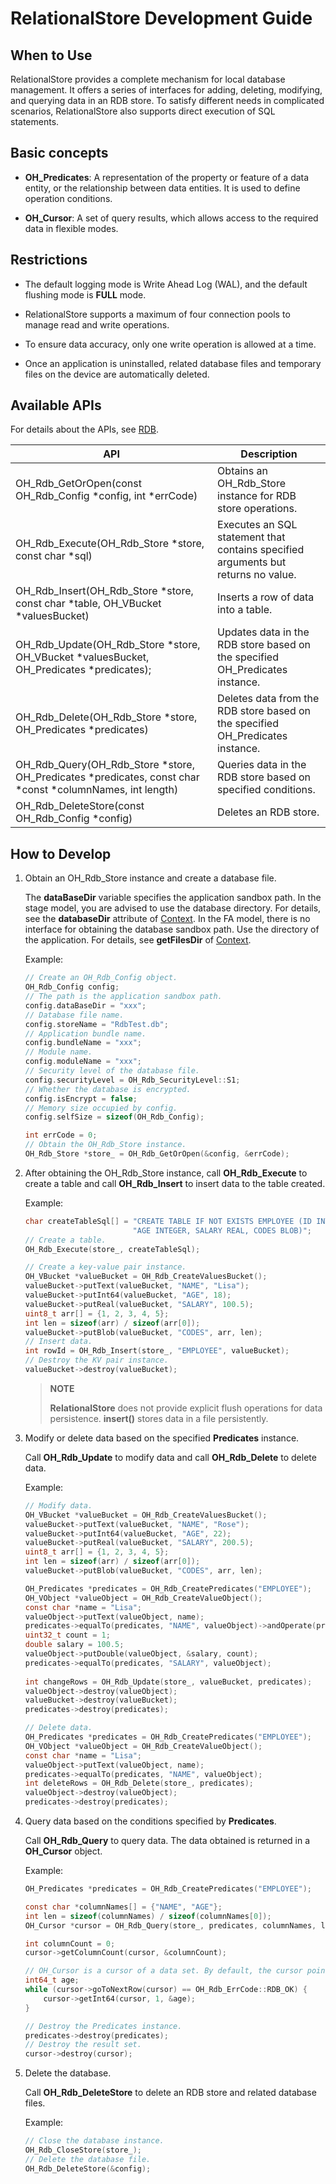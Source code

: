 # RelationalStore Development Guide


## When to Use

RelationalStore provides a complete mechanism for local database management. It offers a series of interfaces for adding, deleting, modifying, and querying data in an RDB store. To satisfy different needs in complicated scenarios, RelationalStore also supports direct execution of SQL statements.


## Basic concepts

- **OH_Predicates**: A representation of the property or feature of a data entity, or the relationship between data entities. It is used to define operation conditions.

- **OH_Cursor**: A set of query results, which allows access to the required data in flexible modes.


## Restrictions

- The default logging mode is Write Ahead Log (WAL), and the default flushing mode is **FULL** mode.

- RelationalStore supports a maximum of four connection pools to manage read and write operations.

- To ensure data accuracy, only one write operation is allowed at a time.

- Once an application is uninstalled, related database files and temporary files on the device are automatically deleted.


## Available APIs

For details about the APIs, see [RDB](../reference/native-apis/_r_d_b.md).

| API| Description|
| -------- | -------- |
| OH_Rdb_GetOrOpen(const OH_Rdb_Config *config, int *errCode) | Obtains an OH_Rdb_Store instance for RDB store operations.|
| OH_Rdb_Execute(OH_Rdb_Store *store, const char *sql) | Executes an SQL statement that contains specified arguments but returns no value.|
| OH_Rdb_Insert(OH_Rdb_Store *store, const char *table, OH_VBucket *valuesBucket) | Inserts a row of data into a table.|
| OH_Rdb_Update(OH_Rdb_Store *store, OH_VBucket *valuesBucket, OH_Predicates *predicates); | Updates data in the RDB store based on the specified OH_Predicates instance.|
| OH_Rdb_Delete(OH_Rdb_Store *store, OH_Predicates *predicates) | Deletes data from the RDB store based on the specified OH_Predicates instance.|
| OH_Rdb_Query(OH_Rdb_Store *store, OH_Predicates *predicates, const char *const *columnNames, int length) | Queries data in the RDB store based on specified conditions.|
| OH_Rdb_DeleteStore(const OH_Rdb_Config *config) | Deletes an RDB store.|


## How to Develop

1. Obtain an OH_Rdb_Store instance and create a database file. 

   The **dataBaseDir** variable specifies the application sandbox path. In the stage model, you are advised to use the database directory. For details, see the **databaseDir** attribute of [Context](../reference/apis/js-apis-inner-application-context.md). In the FA model, there is no interface for obtaining the database sandbox path. Use the directory of the application. For details, see **getFilesDir** of [Context](../reference/apis/js-apis-inner-app-context.md). 

   Example:

   ```c
   // Create an OH_Rdb_Config object.
   OH_Rdb_Config config;
   // The path is the application sandbox path.
   config.dataBaseDir = "xxx";
   // Database file name.
   config.storeName = "RdbTest.db";
   // Application bundle name.
   config.bundleName = "xxx";
   // Module name.
   config.moduleName = "xxx";
   // Security level of the database file.
   config.securityLevel = OH_Rdb_SecurityLevel::S1;
   // Whether the database is encrypted.
   config.isEncrypt = false;
   // Memory size occupied by config.
   config.selfSize = sizeof(OH_Rdb_Config);
   
   int errCode = 0;
   // Obtain the OH_Rdb_Store instance.
   OH_Rdb_Store *store_ = OH_Rdb_GetOrOpen(&config, &errCode);
   ```

2. After obtaining the OH_Rdb_Store instance, call **OH_Rdb_Execute** to create a table and call **OH_Rdb_Insert** to insert data to the table created.

   Example:

   ```c
   char createTableSql[] = "CREATE TABLE IF NOT EXISTS EMPLOYEE (ID INTEGER PRIMARY KEY AUTOINCREMENT, NAME TEXT NOT NULL, "
                           "AGE INTEGER, SALARY REAL, CODES BLOB)";
   // Create a table.
   OH_Rdb_Execute(store_, createTableSql);
   
   // Create a key-value pair instance.
   OH_VBucket *valueBucket = OH_Rdb_CreateValuesBucket();
   valueBucket->putText(valueBucket, "NAME", "Lisa");
   valueBucket->putInt64(valueBucket, "AGE", 18);
   valueBucket->putReal(valueBucket, "SALARY", 100.5);
   uint8_t arr[] = {1, 2, 3, 4, 5};
   int len = sizeof(arr) / sizeof(arr[0]);
   valueBucket->putBlob(valueBucket, "CODES", arr, len);
   // Insert data.
   int rowId = OH_Rdb_Insert(store_, "EMPLOYEE", valueBucket);
   // Destroy the KV pair instance.
   valueBucket->destroy(valueBucket);
   ```

   > **NOTE**
   >
   > **RelationalStore** does not provide explicit flush operations for data persistence. **insert()** stores data in a file persistently.

3. Modify or delete data based on the specified **Predicates** instance.

   Call **OH_Rdb_Update** to modify data and call **OH_Rdb_Delete** to delete data.

   Example:

   ```c
   // Modify data.
   OH_VBucket *valueBucket = OH_Rdb_CreateValuesBucket();
   valueBucket->putText(valueBucket, "NAME", "Rose");
   valueBucket->putInt64(valueBucket, "AGE", 22);
   valueBucket->putReal(valueBucket, "SALARY", 200.5);
   uint8_t arr[] = {1, 2, 3, 4, 5};
   int len = sizeof(arr) / sizeof(arr[0]);
   valueBucket->putBlob(valueBucket, "CODES", arr, len);
   
   OH_Predicates *predicates = OH_Rdb_CreatePredicates("EMPLOYEE");
   OH_VObject *valueObject = OH_Rdb_CreateValueObject();
   const char *name = "Lisa";
   valueObject->putText(valueObject, name);
   predicates->equalTo(predicates, "NAME", valueObject)->andOperate(predicates);
   uint32_t count = 1;
   double salary = 100.5;
   valueObject->putDouble(valueObject, &salary, count);
   predicates->equalTo(predicates, "SALARY", valueObject);
       
   int changeRows = OH_Rdb_Update(store_, valueBucket, predicates);
   valueObject->destroy(valueObject);
   valueBucket->destroy(valueBucket);
   predicates->destroy(predicates);
   ```

   ```c
   // Delete data.
   OH_Predicates *predicates = OH_Rdb_CreatePredicates("EMPLOYEE");
   OH_VObject *valueObject = OH_Rdb_CreateValueObject();
   const char *name = "Lisa";
   valueObject->putText(valueObject, name);
   predicates->equalTo(predicates, "NAME", valueObject);
   int deleteRows = OH_Rdb_Delete(store_, predicates);
   valueObject->destroy(valueObject);
   predicates->destroy(predicates);
   ```

4. Query data based on the conditions specified by **Predicates**.

   Call **OH_Rdb_Query** to query data. The data obtained is returned in a **OH_Cursor** object.

   Example:

   ```c
   OH_Predicates *predicates = OH_Rdb_CreatePredicates("EMPLOYEE");
   
   const char *columnNames[] = {"NAME", "AGE"};
   int len = sizeof(columnNames) / sizeof(columnNames[0]);
   OH_Cursor *cursor = OH_Rdb_Query(store_, predicates, columnNames, len);
   
   int columnCount = 0;
   cursor->getColumnCount(cursor, &columnCount);
   
   // OH_Cursor is a cursor of a data set. By default, the cursor points to the -1st record. Valid data starts from 0.
   int64_t age;
   while (cursor->goToNextRow(cursor) == OH_Rdb_ErrCode::RDB_OK) {
       cursor->getInt64(cursor, 1, &age);
   }
   
   // Destroy the Predicates instance.
   predicates->destroy(predicates);
   // Destroy the result set.
   cursor->destroy(cursor);
   ```

5. Delete the database.

   Call **OH_Rdb_DeleteStore** to delete an RDB store and related database files.

   Example:


   ```c
   // Close the database instance.
   OH_Rdb_CloseStore(store_);
   // Delete the database file.
   OH_Rdb_DeleteStore(&config);
   ```

   
